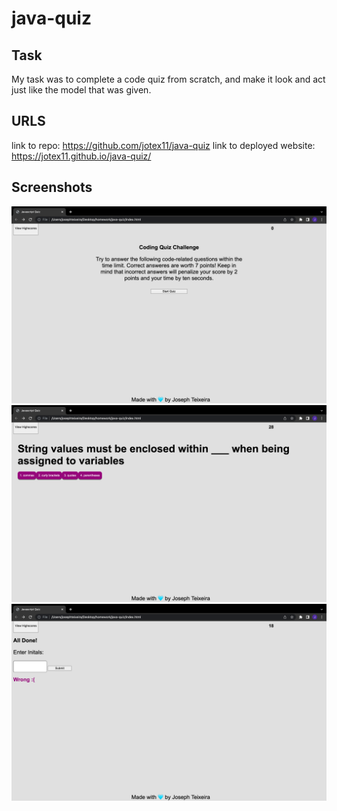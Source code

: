 # java-quiz

## Task
My task was to complete a code quiz from scratch, and make it look and act just like the model that was given. 

## URLS 
link to repo: https://github.com/jotex11/java-quiz
link to deployed website: https://jotex11.github.io/java-quiz/

## Screenshots
![Alt text](<Screenshot 2023-07-26 at 12.56.28 PM.png>)
![Alt text](<Screenshot 2023-07-26 at 12.56.34 PM.png>)
![Alt text](<Screenshot 2023-07-26 at 12.56.42 PM.png>)